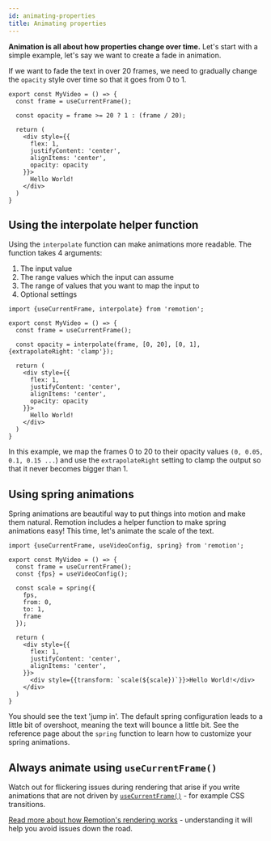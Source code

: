 ```yaml
---
id: animating-properties
title: Animating properties
---
```


**Animation is all about how properties change over time.**
Let's start with a simple example, let's say we want to create a fade in animation.

If we want to fade the text in over 20 frames, we need to gradually change the `opacity` style over time so that it goes from 0 to 1.

```tsx {4,11}
export const MyVideo = () => {
  const frame = useCurrentFrame();

  const opacity = frame >= 20 ? 1 : (frame / 20);

  return (
    <div style={{
      flex: 1,
      justifyContent: 'center',
      alignItems: 'center',
      opacity: opacity
    }}>
      Hello World!
    </div>
  )
}
```

## Using the interpolate helper function

Using the `interpolate` function can make animations more readable.
The function takes 4 arguments:

1. The input value
2. The range values which the input can assume
3. The range of values that you want to map the input to
4. Optional settings

```tsx {6,13}
import {useCurrentFrame, interpolate} from 'remotion';

export const MyVideo = () => {
  const frame = useCurrentFrame();

  const opacity = interpolate(frame, [0, 20], [0, 1], {extrapolateRight: 'clamp'});

  return (
    <div style={{
      flex: 1,
      justifyContent: 'center',
      alignItems: 'center',
      opacity: opacity
    }}>
      Hello World!
    </div>
  )
}
```

In this example, we map the frames 0 to 20 to their opacity values `(0, 0.05, 0.1, 0.15 ...`) and use the `extrapolateRight` setting to clamp the output so that it never becomes bigger than 1.

## Using spring animations

Spring animations are beautiful way to put things into motion and make them natural. Remotion includes a helper function to make spring animations easy! This time, let's animate the scale of the text.

```tsx {7,20}
import {useCurrentFrame, useVideoConfig, spring} from 'remotion';

export const MyVideo = () => {
  const frame = useCurrentFrame();
  const {fps} = useVideoConfig();

  const scale = spring({
    fps,
    from: 0,
    to: 1,
    frame
  });

  return (
    <div style={{
      flex: 1,
      justifyContent: 'center',
      alignItems: 'center',
    }}>
      <div style={{transform: `scale(${scale})`}}>Hello World!</div>
    </div>
  )
}
```

You should see the text 'jump in'. The default spring configuration leads to a little bit of overshoot, meaning the text will bounce a little bit. See the reference page about the `spring` function to learn how to customize your spring animations.

## Always animate using `useCurrentFrame()`

Watch out for flickering issues during rendering that arise if you write animations that are not driven by [`useCurrentFrame()`](/docs/use-current-frame) - for example CSS transitions.

[Read more about how Remotion's rendering works](/docs/flickering) - understanding it will help you avoid issues down the road.
